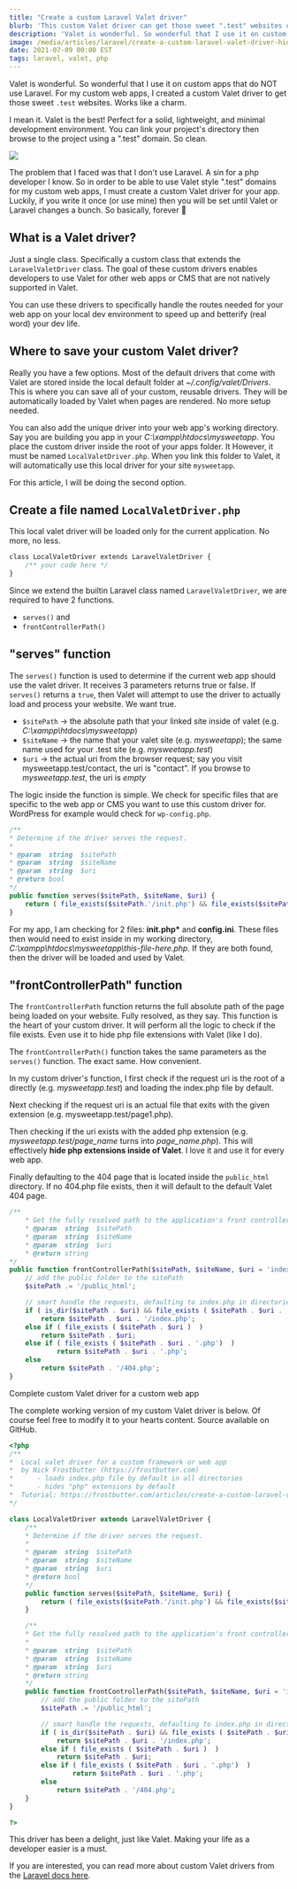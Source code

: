```yaml
---
title: "Create a custom Laravel Valet driver"
blurb: 'This custom Valet driver can get those sweet ".test" websites on any Laravel site'
description: 'Valet is wonderful. So wonderful that I use it on custom apps that do NOT use Laravel. For my custom web apps, I created a custom Valet driver to get those sweet ".test" websites. Works like a charm.'
image: /media/articles/laravel/create-a-custom-laravel-valet-driver-hide-php-extensions.jpg
date: 2021-07-09 00:00 EST
tags: laravel, valet, php
---
```


Valet is wonderful. So wonderful that I use it on custom apps that do NOT use Laravel.
For my custom web apps, I created a custom Valet driver to get those sweet `.test` websites. Works like a charm.

I mean it. Valet is the best! Perfect for a solid, lightweight, and minimal development environment. You can link your project's directory then browse to the project using a ".test" domain. So clean.

![](/media/articles/laravel/create-a-custom-laravel-valet-driver-hide-php-extensions.jpg)

The problem that I faced was that I don't use Laravel. A sin for a php developer I know. So in order to be able to use Valet style ".test" domains for my custom web apps, I must create a custom Valet driver for your app. Luckily, if you write it once (or use mine) then you will be set until Valet or Laravel changes a bunch. So basically, forever 🤞

## What is a Valet driver?

Just a single class. Specifically a custom class that extends the `LaravelValetDriver` class. The goal of these custom drivers enables developers to use Valet for other web apps or CMS that are not natively supported in Valet.

You can use these drivers to specifically handle the routes needed for your web app on your local dev environment to speed up and betterify (real word) your dev life.

## Where to save your custom Valet driver?

Really you have a few options. Most of the default drivers that come with Valet are stored inside the local default folder at _~/.config/valet/Drivers_. This is where you can save all of your custom, reusable drivers. They will be automatically loaded by Valet when pages are rendered. No more setup needed.

You can also add the unique driver into your web app's working directory. Say you are building you app in your _C:\xampp\htdocs\mysweetapp_. You place the custom driver inside the root of your apps folder. It However, it must be named `LocalValetDriver.php`. When you link this folder to Valet, it will automatically use this local driver for your site `mysweetapp`.

For this article, I will be doing the second option.

## Create a file named `LocalValetDriver.php`

This local valet driver will be loaded only for the current application. No more, no less.

```php
class LocalValetDriver extends LaravelValetDriver {
    /** your code here */
}
```

Since we extend the builtin Laravel class named `LaravelValetDriver`, we are required to have 2 functions.

- `serves()` and
- `frontControllerPath()`

## "serves" function

The `serves()` function is used to determine if the current web app should use the valet driver. It receives 3 parameters returns true or false. If `serves()` returns a `true`, then Valet will attempt to use the driver to actually load and process your website. We want true.

- `$sitePath` → the absolute path that your linked site inside of valet (e.g. _C:\xampp\htdocs\mysweetapp_)
- `$siteName` → the name that your valet site (e.g. _mysweetapp_); the same name used for your .test site (e.g. _mysweetapp.test_)
- `$uri` → the actual uri from the browser request; say you visit mysweetapp.test/contact, the uri is "contact". If you browse to _mysweetapp.test_, the uri is _empty_

The logic inside the function is simple. We check for specific files that are specific to the web app or CMS you want to use this custom driver for. WordPress for example would check for `wp-config.php`.

```php
/**
* Determine if the driver serves the request.
*
* @param  string  $sitePath
* @param  string  $siteName
* @param  string  $uri
* @return bool
*/
public function serves($sitePath, $siteName, $uri) {
	return ( file_exists($sitePath.'/init.php') && file_exists($sitePath.'/config.ini') );
}
```

For my app, I am checking for 2 files: **init.php\*** and **config.ini**. These files then would need to exist inside in my working directory, _C:\xampp\htdocs\mysweetapp\this-file-here.php_. If they are both found, then the driver will be loaded and used by Valet.

## "frontControllerPath" function

The `frontControllerPath` function returns the full absolute path of the page being loaded on your website. Fully resolved, as they say. This function is the heart of your custom driver. It will perform all the logic to check if the file exists. Even use it to hide php file extensions with Valet (like I do).

The `frontControllerPath()` function takes the same parameters as the `serves()` function. The exact same. How convenient.

In my custom driver's function, I first check if the request uri is the root of a directly (e.g. _mysweetapp.test_) and loading the index.php file by default.

Next checking if the request uri is an actual file that exits with the given extension (e.g. mysweetapp.test/page1.php).

Then checking if the uri exists with the added php extension (e.g. _mysweetapp.test/page_name_ turns into _page_name.php_). This will effectively **hide php extensions inside of Valet**. I love it and use it for every web app.

Finally defaulting to the 404 page that is located inside the `public_html` directory. If no 404.php file exists, then it will default to the default Valet 404 page.

```php
/**
	* Get the fully resolved path to the application's front controller.
	* @param  string  $sitePath
	* @param  string  $siteName
	* @param  string  $uri
	* @return string
*/
public function frontControllerPath($sitePath, $siteName, $uri = 'index.php'){
	// add the public folder to the sitePath
	$sitePath .= '/public_html';

	// smart handle the requests, defaulting to index.php in directories and hiding php extensions
	if ( is_dir($sitePath . $uri) && file_exists ( $sitePath . $uri . '/index.php' ) )
		return $sitePath . $uri . '/index.php';
	else if ( file_exists ( $sitePath . $uri )  )
		return $sitePath . $uri;
	else if ( file_exists ( $sitePath . $uri . '.php')  )
			return $sitePath . $uri . '.php';
	else
		return $sitePath . '/404.php';
}
```

Complete custom Valet driver for a custom web app

The complete working version of my custom Valet driver is below. Of course feel free to modify it to your hearts content. Source available on GitHub.

```php
<?php
/**
*  Local valet driver for a custom framework or web app
*  by Nick Frostbutter (https://frostbutter.com)
*      - loads index.php file by default in all directories
*      - hides "php" extensions by default
*  Tutorial: https://frostbutter.com/articles/create-a-custom-laravel-valet-driver-hide-php-extensions
*/

class LocalValetDriver extends LaravelValetDriver {
	/**
	* Determine if the driver serves the request.
	*
	* @param  string  $sitePath
	* @param  string  $siteName
	* @param  string  $uri
	* @return bool
	*/
	public function serves($sitePath, $siteName, $uri) {
		return ( file_exists($sitePath.'/init.php') && file_exists($sitePath.'/config.ini') );
	}

	/**
	* Get the fully resolved path to the application's front controller.
	*
	* @param  string  $sitePath
	* @param  string  $siteName
	* @param  string  $uri
	* @return string
	*/
	public function frontControllerPath($sitePath, $siteName, $uri = 'index.php'){
		// add the public folder to the sitePath
		$sitePath .= '/public_html';

		// smart handle the requests, defaulting to index.php in directories and hiding php extensions
		if ( is_dir($sitePath . $uri) && file_exists ( $sitePath . $uri . '/index.php' ) )
			return $sitePath . $uri . '/index.php';
		else if ( file_exists ( $sitePath . $uri )  )
			return $sitePath . $uri;
		else if ( file_exists ( $sitePath . $uri . '.php')  )
				return $sitePath . $uri . '.php';
		else
			return $sitePath . '/404.php';
	}
}

?>
```

This driver has been a delight, just like Valet. Making your life as a developer easier is a must.

If you are interested, you can read more about custom Valet drivers from the [Laravel docs here](https://laravel.com/docs/8.x/valet#custom-valet-drivers).
